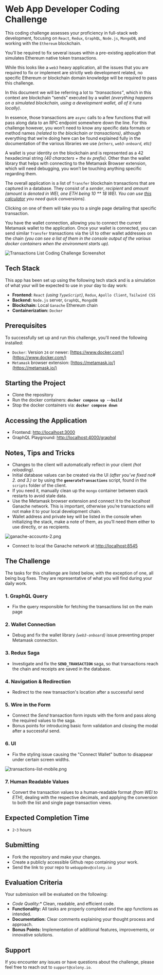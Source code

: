 # Web App Developer Coding Challenge

This coding challenge assesses your proficiency in full-stack web development, focusing on `React`, `Redux`, `GraphQL`, `Node.js`, `MongoDB`, and working with the `Ethereum` blockchain.

You'll be required to fix several issues within a pre-existing application that simulates Ethereum native token transactions.

While this looks like a `web3` heavy application, all the issues that you are required to fix or implement are strictly web development related, no specific Ethereum or blockchain domain knowledge will be required to pass this challenge.

In this document we will be referring a lot to *“transactions”*, which in this context are blockchain “sends” executed by a wallet *(everything happens on a simulated blockchain, using a development wallet, all of it runs locally)*.

In essence, those transactions are `async` calls to a few functions that will pass along data to an RPC endpoint somewhere down the line. For this challenge however, you won’t need to know any specific data formats or method names *(related to the blockchain or transactions)*, although everything that we’re doing here can be found explained fully in the documentation of the various libraries we use *(`ethers`, `web3-onboard`, etc)*

A wallet is your identity on the blockchain and is represented as a 42 hexadecimal string *(40 characters + the `0x` prefix)*. Other than the wallet library that helps with connecting to the Metamask Browser extension, which will need debugging, you won’t be touching anything specific regarding them.

The overall application is a list of `Transfer` blockchain transactions that are captured in a database. They consist of a *sender*, *recipient* and *amount* *(amount is denoted in WEI, one ETH being 10 ** 18 WEI. You can use [this calculator](https://eth-converter.com/) you need quick conversions).*

Clicking on one of them will take you to a single page detailing that specific transaction.

You have the wallet connection, allowing you to connect the current Metamask wallet to the application. Once your wallet is connected, you can send similar `Transfer` transactions via the UI to other wallet addresses on the chain *(you can see a list of them in the console output of the various docker containers when the environment starts up).*

![Transactions List Coding Challenge Screenshot](/assets/screenshot-transactions-list-3.png)

## Tech Stack

This app has been set up using the following tech stack and is a simulation of what your will be expected to use in your day to day work:

- **Frontend:** `React` *(using `TypeScript`)*, `Redux`, `Apollo Client`, `Tailwind CSS`
- **Backend:** `Node.js` server, `GraphQL`, `MongoDB`
- **Blockchain:** Local `Ganache` Ethereum chain
- **Containerization:** `Docker`

## Prerequisites

To successfully set up and run this challenge, you'll need the following installed:

- `Docker`: Version `24` or newer: [https://www.docker.com/](https://www.docker.com/)
- `Metamask` browser extension: [https://metamask.io/](https://metamask.io/)

## Starting the Project

- Clone the repository
- Run the docker containers: **`docker compose up --build`**
- Stop the docker containers via: **`docker compose down`**

## Accessing the Application

- Frontend: [http://localhost:3000](http://localhost:3000)
- GraphQL Playground: [http://localhost:4000/graphql](http://localhost:4000/graphql)

## Notes, Tips and Tricks

- Changes to the client will automatically reflect in your client *(hot reloading)*.
- Initial database values can be created via the UI *(after you’ve fixed no# 2. and 3.)* or by using the **`generateTransactions`** script, found in the `scripts` folder of the client.
- If you need it, manually clean up the `mongo` container between stack restarts to avoid stale data.
- Use the Metamask browser extension and connect it to the localhost Ganache network. This is important, otherwise you’re transactions will not make it to your local development chain.
- Wallet address and private key will be listed in the console when initializing the stack, make a note of them, as you’ll need them either to use directly, or as recipients.

![ganache-accounts-2.png](/assets/ganache-accounts-2.png)

- Connect to local the Ganache network at [http://localhost:8545](http://localhost:8545)

## The Challenge

The tasks for this challenge are listed below, with the exception of one, all being bug fixes. They are representative of what you will find during your daily work.

### 1. GraphQL Query

- Fix the query responsible for fetching the transactions list on the main page

### 2. Wallet Connection

- Debug and fix the wallet library *(`web3-onboard`)* issue preventing proper Metamask connection.

### 3. Redux Saga

- Investigate and fix the **`SEND_TRANSACTION`** saga, so that transactions reach the chain and receipts are saved in the database.

### 4. Navigation & Redirection

- Redirect to the new transaction's location after a successful send

### 5. Wire in the Form

- Connect the *Send* transaction form inputs with the form and pass along the required values to the saga.
- Bonus points for introducing basic form validation and closing the modal after a successful send.

### 6. UI

- Fix the styling issue causing the "Connect Wallet" button to disappear under certain screen widths.

![transactions-list-mobile.png](/assets/transactions-list-mobile.png)


### 7. Human Readable Values

- Convert the transaction values to a human-readable format *(from WEI to ETH)*, dealing with the respective decimals, and applying the conversion to both the list and single page transaction views.

## Expected Completion Time

- `2`-`3` hours

## Submitting

- Fork the repository and make your changes.
- Create a publicly accessible Github repo containing your work.
- Send the link to your repo to `webappdev@colony.io`

## **Evaluation Criteria**

Your submission will be evaluated on the following:

- *Code Quality:** Clean, readable, and efficient code.
- **Functionality:** All tasks are properly completed and the app functions as intended.
- **Documentation:** Clear comments explaining your thought process and approach.
- **Bonus Points:** Implementation of additional features, improvements, or innovative solutions.

## **Support**

If you encounter any issues or have questions about the challenge, please feel free to reach out to `support@colony.io`.
